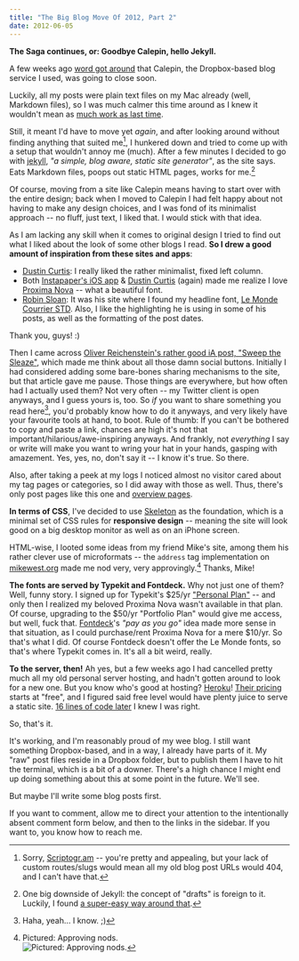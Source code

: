 ```yaml
---
title: "The Big Blog Move Of 2012, Part 2"
date: 2012-06-05
---
```


<summary><strong>The Saga continues, or: Goodbye Calepin, hello Jekyll.</strong></summary>

A few weeks ago [word got around][post-calepin-closing] that Calepin, the Dropbox-based blog service I used, was going to close soon.

Luckily, all my posts were plain text files on my Mac already (well, Markdown files), so I was much calmer this time around as I knew it wouldn't mean as [much work as last time][post-blog-move].

Still, it meant I'd have to move yet _again_, and after looking around without finding anything that suited me[^1], I hunkered down and tried to come up with a setup that wouldn't annoy me (much).  After a few minutes I decided to go with [jekyll][jekyll], _"a simple, blog aware, static site generator"_, as the site says.  Eats Markdown files, poops out static HTML pages, works for me.[^2]

Of course, moving from a site like Calepin means having to start over with the entire design; back when I moved to Calepin I had felt happy about not having to make any design choices, and I was fond of its minimalist approach -- no fluff, just text, I liked that.  I would stick with that idea.

As I am lacking any skill when it comes to original design I tried to find out what I liked about the look of some other blogs I read.  **So I drew a good amount of inspiration from these sites and apps**:

- [Dustin Curtis][dcurtis]: I really liked the rather minimalist, fixed left column.
- Both [Instapaper's iOS app][instapaper] & [Dustin Curtis][dcurtis] (again) made me realize I love [Proxima Nova][font-proxima-nova] -- what a beautiful font.
- [Robin Sloan][robin-sloan]: It was his site where I found my headline font, [Le Monde Courrier STD][font-le-monde].  Also, I like the highlighting he is using in some of his posts, as well as the formatting of the post dates.

Thank you, guys!  :)

Then I came across [Oliver Reichenstein's rather good iA post, "Sweep the Sleaze"][ia-sharing], which made me think about all those damn social buttons.  Initially I had considered adding some bare-bones sharing mechanisms to the site, but that article gave me pause.  Those things are everywhere, but how often had I actually used them?  Not very often -- my Twitter client is open anyways, and I guess yours is, too.  So _if_ you want to share something you read here[^3], you'd probably know how to do it anyways, and very likely have your favourite tools at hand, to boot.  <span class="highlight">Rule of thumb: If you can't be bothered to copy and paste a link, chances are high it's not that important/hilarious/awe-inspiring anyways.</span>  And frankly, not _everything_ I say or write will make you want to wring your hat in your hands, gasping with amazement.  Yes, yes, no, don't say it -- I know it's true.  So there.

Also, after taking a peek at my logs I noticed almost no visitor cared about my tag pages or categories, so I did away with those as well.  Thus, there's only post pages like this one and [overview pages][index].

**In terms of CSS**, I've decided to use [Skeleton][skeleton] as the foundation, which is a minimal set of CSS rules for **responsive design** -- meaning the site will look good on a big desktop monitor as well as on an iPhone screen.

HTML-wise, I looted some ideas from my friend Mike's site, among them his rather clever use of microformats -- the `address` tag implementation on [mikewest.org][mikewest] made me nod very, very approvingly.[^4]  Thanks, Mike!

**The fonts are served by Typekit and Fontdeck.**  Why not just one of them?  Well, funny story.  I signed up for Typekit's $25/yr ["Personal Plan"][typekit-plans] -- and only then I realized my beloved Proxima Nova wasn't available in that plan.  Of course, upgrading to the $50/yr "Portfolio Plan" would give me access, but well, fuck that.  [Fontdeck][fontdeck]'s _"pay as you go"_ idea made more sense in that situation, as I could purchase/rent Proxima Nova for a mere $10/yr.  So that's what I did.  Of course Fontdeck doesn't offer the Le Monde fonts, so that's where Typekit comes in.  It's all a bit weird, really.

**To the server, then!**  Ah yes, but a few weeks ago I had cancelled pretty much all my old personal server hosting, and hadn't gotten around to look for a new one.  But you know who's good at hosting?  [Heroku][heroku]!  [Their pricing][heroku-pricing] starts at "free", and I figured said free level would have plenty juice to serve a static site.  [16 lines of code later][gist-heroku] I knew I was right.

So, that's it.

It's working, and I'm reasonably proud of my wee blog.  I still want something Dropbox-based, and in a way, I already have parts of it.  My "raw" post files reside in a Dropbox folder, but to publish them I have to hit the terminal, which is a bit of a downer.  There's a high chance I might end up doing something about this at some point in the future.  We'll see.

But maybe I'll write some blog posts first.

<span class="highlight">If you want to comment, allow me to direct your attention to the intentionally absent comment form below, and then to the links in the sidebar.  If you want to, you know how to reach me.</span>


[^1]: Sorry, [Scriptogr.am][scriptogram] -- you're pretty and appealing, but your lack of custom routes/slugs would mean all my old blog post URLs would 404, and I can't have that.

[^2]: One big downside of Jekyll: the concept of "drafts" is foreign to it.  Luckily, I found [a super-easy way around that][gist-jekyll-drafts].

[^3]: Haha, yeah… I know.  ;)

[^4]: Pictured: Approving nods.  
![Pictured: Approving nods.](//czm.io/a/nod.gif)


[dcurtis]: http://dcurt.is
[font-le-monde]: https://typekit.com/fonts/le-monde-courrier-std
[font-proxima-nova]: http://fontdeck.com/font/proximanova/regular
[fontdeck]: http://fontdeck.com/
[gist-heroku]: https://gist.github.com/15666dac3cf4b5b2f8c4
[gist-jekyll-drafts]: https://gist.github.com/2870636
[heroku-pricing]: http://www.heroku.com/pricing
[heroku]: http://heroku.com/
[ia-sharing]: http://informationarchitects.net/blog/sweep-the-sleaze/
[index]: /
[instapaper]: http://www.instapaper.com/iphone
[jekyll]: http://jekyllrb.com
[mikewest]: http://mikewest.org
[nod.gif]: //dl.dropbox.com/u/7298/images/nod.gif
[post-blog-move]: /2012/01/20/the-big-blog-move-of-2012/ "The big blog move of 2012 (part 1)"
[post-calepin-closing]: /2012/04/21/post-it-29/ "Post-It #29"
[robin-sloan]: http://www.robinsloan.com/about/
[scriptogram]: http://scriptogr.am
[skeleton]: http://getskeleton.com/
[typekit-plans]: https://typekit.com/plans
